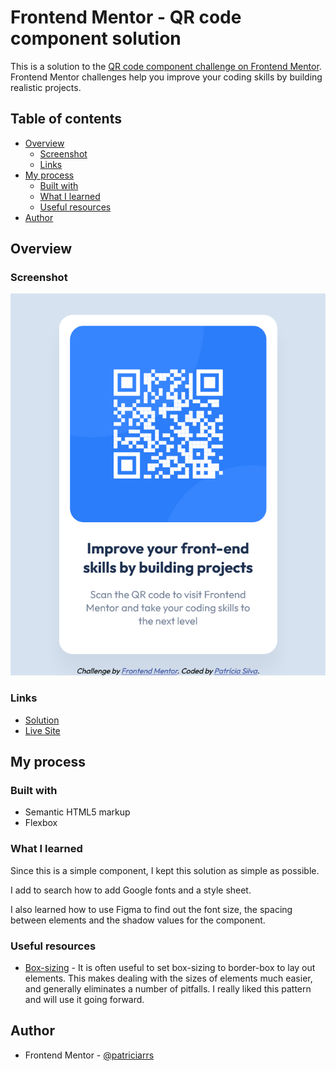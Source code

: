 # Frontend Mentor - QR code component solution

This is a solution to the [QR code component challenge on Frontend Mentor](https://www.frontendmentor.io/challenges/qr-code-component-iux_sIO_H). Frontend Mentor challenges help you improve your coding skills by building realistic projects. 

## Table of contents

- [Overview](#overview)
  - [Screenshot](#screenshot)
  - [Links](#links)
- [My process](#my-process)
  - [Built with](#built-with)
  - [What I learned](#what-i-learned)
  - [Useful resources](#useful-resources)
- [Author](#author)

## Overview

### Screenshot

![Screenshot](./screenshot.png)

### Links

- [Solution](https://github.com/patriciarrs/Frontend-Mentor-QR-code-component)
- [Live Site](https://patriciarrs.github.io/Frontend-Mentor-QR-code-component/)

## My process

### Built with

- Semantic HTML5 markup
- Flexbox

### What I learned

Since this is a simple component, I kept this solution as simple as possible.

I add to search how to add Google fonts and a style sheet.

I also learned how to use Figma to find out the font size, the spacing between elements and the shadow values for the component.

### Useful resources

- [Box-sizing](https://developer.mozilla.org/en-US/docs/Web/CSS/box-sizing#try_it) - It is often useful to set box-sizing to border-box to lay out elements. This makes dealing with the sizes of elements much easier, and generally eliminates a number of pitfalls. I really liked this pattern and will use it going forward.

## Author

- Frontend Mentor - [@patriciarrs](https://www.frontendmentor.io/profile/patriciarrs)
